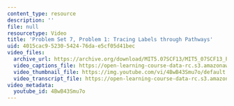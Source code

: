 ```yaml
---
content_type: resource
description: ''
file: null
resourcetype: Video
title: 'Problem Set 7, Problem 1: Tracing Labels through Pathways'
uid: 4015cac9-5230-5424-76da-e5cf05d41bec
video_files:
  archive_url: https://archive.org/download/MIT5.07SCF13/MIT5_07SCF13_Pset7_Q1_300k.mp4
  video_captions_file: https://open-learning-course-data-rc.s3.amazonaws.com/5-07sc-biological-chemistry-i-fall-2013/65c06b222b465ba4b5170b0d65d70368_4BwB43Smu7o.vtt
  video_thumbnail_file: https://img.youtube.com/vi/4BwB43Smu7o/default.jpg
  video_transcript_file: https://open-learning-course-data-rc.s3.amazonaws.com/5-07sc-biological-chemistry-i-fall-2013/fe54093ead38e6fa34d6e5088ce05d30_4BwB43Smu7o.pdf
video_metadata:
  youtube_id: 4BwB43Smu7o
---
```

